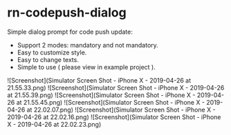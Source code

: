 # rn-codepush-dialog
Simple dialog prompt for code push update:
 - Support 2 modes: mandatory and not mandatory.
 - Easy to customize style.
 - Easy to change texts.
 - Simple to use ( please view in example project ).
 
 ![Screenshot](Simulator Screen Shot - iPhone X - 2019-04-26 at 21.55.33.png)
 ![Screenshot](Simulator Screen Shot - iPhone X - 2019-04-26 at 21.55.39.png)
 ![Screenshot](Simulator Screen Shot - iPhone X - 2019-04-26 at 21.55.45.png)
 ![Screenshot](Simulator Screen Shot - iPhone X - 2019-04-26 at 22.02.07.png)
 ![Screenshot](Simulator Screen Shot - iPhone X - 2019-04-26 at 22.02.16.png)
 ![Screenshot](Simulator Screen Shot - iPhone X - 2019-04-26 at 22.02.23.png)
